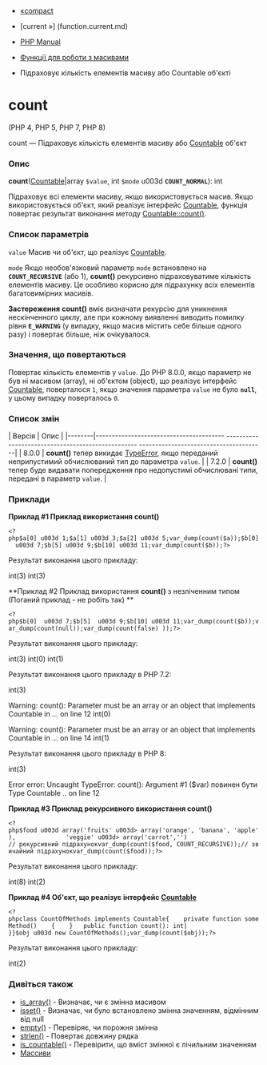 - [«compact](function.compact.md)
- [current »] (function.current.md)

- [PHP Manual](index.md)
- [Функції для роботи з масивами](ref.array.md)
- Підраховує кількість елементів масиву або Countable об'єкті

# count

(PHP 4, PHP 5, PHP 7, PHP 8)

count — Підраховує кількість елементів масиву або
[Countable](class.countable.md) об'єкт

### Опис

**count**([Countable](class.countable.md)\|array `$value`, int `$mode`
u003d **`COUNT_NORMAL`**): int

Підраховує всі елементи масиву, якщо використовується масив. Якщо
використовується об'єкт, який реалізує інтерфейс
[Countable](class.countable.md), функція повертає результат
виконання методу [Countable::count()](countable.count.md).

### Список параметрів

`value`
Масив чи об'єкт, що реалізує [Countable](class.countable.md).

`mode`
Якщо необов'язковий параметр `mode` встановлено на **`COUNT_RECURSIVE`**
(або 1), **count()** рекурсивно підраховуватиме кількість елементів
масиву. Це особливо корисно для підрахунку всіх елементів багатовимірних
масивів.

**Застереження**
**count()** вміє визначати рекурсію для уникнення нескінченного циклу,
але при кожному виявленні виводить помилку рівня **`E_WARNING`** (у
випадку, якщо масив містить себе більше одного разу) і повертає
більше, ніж очікувалося.

### Значення, що повертаються

Повертає кількість елементів у `value`. До PHP 8.0.0, якщо параметр
не був ні масивом (array), ні об'єктом (object), що реалізує інтерфейс
[Countable](class.countable.md), поверталося `1`, якщо значення
параметра `value` не було **`null`**, у цьому випадку поверталось `0`.

### Список змін

| Версія | Опис |
|--------|---------------------------------------- -------------------------------------------------- ---------------------------------------|
| 8.0.0 | **count()** тепер викидає [TypeError](class.typeerror.md), якщо переданий неприпустимий обчислюваний тип до параметра `value`. |
| 7.2.0 | **count()** тепер буде видавати попередження про недопустимі обчислювані типи, передані в параметр `value`. |

### Приклади

**Приклад #1 Приклад використання **count()****

` <?php$a[0] u003d 1;$a[1] u003d 3;$a[2] u003d 5;var_dump(count($a));$b[0]  u003d 7;$b[5] u003d 9;$b[10] u003d 11;var_dump(count($b));?> `

Результат виконання цього прикладу:

int(3)
int(3)

**Приклад #2 Приклад використання **count()** з незліченним типом
(Поганий приклад - не робіть так) **

` <?php$b[0]  u003d 7;$b[5]  u003d 9;$b[10] u003d 11;var_dump(count($b));var_dump(count(null));var_dump(count(false) ));?> `

Результат виконання цього прикладу:

int(3)
int(0)
int(1)

Результат виконання цього прикладу в PHP 7.2:

int(3)

Warning: count(): Parameter must be an array or an object that implements Countable in … on line 12
int(0)

Warning: count(): Parameter must be an array or an object that implements Countable in … on line 14
int(1)

Результат виконання цього прикладу в PHP 8:

int(3)

Error error: Uncaught TypeError: count(): Argument #1 ($var) повинен бути Type Countable .. on line 12

**Приклад #3 Приклад рекурсивного використання **count()****

` <?php$food u003d array('fruits' u003d> array('orange', 'banana', 'apple'),              'veggie' u003d> array('carrot','') // рекурсивний підрахунокvar_dump(count($food, COUNT_RECURSIVE));// звичайний підрахунокvar_dump(count($food));?> `

Результат виконання цього прикладу:

int(8)
int(2)

**Приклад #4 Об'єкт, що реалізує інтерфейс
[Countable](class.countable.md)**

`<?phpclass CountOfMethods implements Countable{    private function someMethod()    {    }   public function count(): int| }}$obj u003d new CountOfMethods();var_dump(count($obj));?> `

Результат виконання цього прикладу:

int(2)

### Дивіться також

- [is_array()](function.is-array.md) - Визначає, чи є
змінна масивом
- [isset()](function.isset.md) - Визначає, чи було встановлено
змінна значенням, відмінним від null
- [empty()](function.empty.md) - Перевіряє, чи порожня змінна
- [strlen()](function.strlen.md) - Повертає довжину рядка
- [is_countable()](function.is-countable.md) - Перевірити, що
вміст змінної є лічильним значенням
- [Массиви](language.types.array.md)
